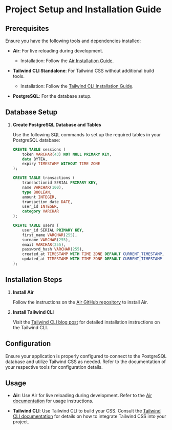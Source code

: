 # Project Setup and Installation Guide

## Prerequisites

Ensure you have the following tools and dependencies installed:

- **Air**: For live reloading during development.
    - Installation: Follow the [Air Installation Guide](https://github.com/air-verse/air).

- **Tailwind CLI Standalone**: For Tailwind CSS without additional build tools.
    - Installation: Follow the [Tailwind CLI Installation Guide](https://tailwindcss.com/blog/standalone-cli).

- **PostgreSQL**: For the database setup.

## Database Setup

1. **Create PostgreSQL Database and Tables**

   Use the following SQL commands to set up the required tables in your PostgreSQL database:

   ```sql
   CREATE TABLE sessions (
       token VARCHAR(43) NOT NULL PRIMARY KEY,
       data BYTEA,
       expiry TIMESTAMP WITHOUT TIME ZONE
   );

   CREATE TABLE transactions (
       transactionid SERIAL PRIMARY KEY,
       name VARCHAR(100),
       type BOOLEAN,
       amount INTEGER,
       transaction_date DATE,
       user_id INTEGER,
       category VARCHAR
   );

   CREATE TABLE users (
       user_id SERIAL PRIMARY KEY,
       first_name VARCHAR(255),
       surname VARCHAR(255),
       email VARCHAR(255),
       password_hash VARCHAR(255),
       created_at TIMESTAMP WITH TIME ZONE DEFAULT CURRENT_TIMESTAMP,
       updated_at TIMESTAMP WITH TIME ZONE DEFAULT CURRENT_TIMESTAMP
   );
   ```

## Installation Steps

1. **Install Air**

   Follow the instructions on the [Air GitHub repository](https://github.com/air-verse/air) to install Air.

2. **Install Tailwind CLI**

   Visit the [Tailwind CLI blog post](https://tailwindcss.com/blog/standalone-cli) for detailed installation instructions on the Tailwind CLI.

## Configuration

Ensure your application is properly configured to connect to the PostgreSQL database and utilize Tailwind CSS as needed. Refer to the documentation of your respective tools for configuration details.

## Usage

- **Air**: Use Air for live reloading during development. Refer to the [Air documentation](https://github.com/air-verse/air) for usage instructions.

- **Tailwind CLI**: Use Tailwind CLI to build your CSS. Consult the [Tailwind CLI documentation](https://tailwindcss.com/blog/standalone-cli) for details on how to integrate Tailwind CSS into your project.
